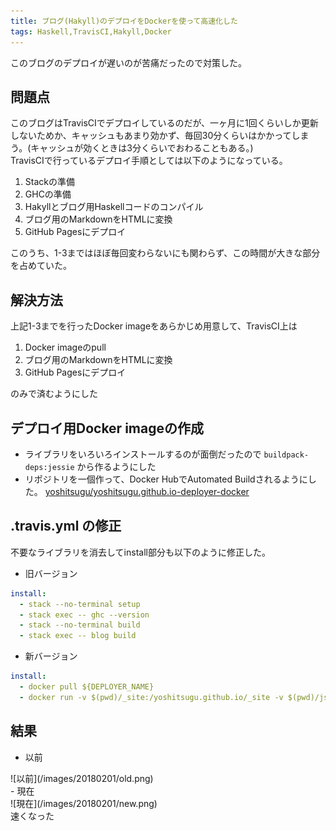 ```yaml
---
title: ブログ(Hakyll)のデプロイをDockerを使って高速化した
tags: Haskell,TravisCI,Hakyll,Docker
---
```

このブログのデプロイが遅いのが苦痛だったので対策した。<!--more-->

## 問題点
このブログはTravisCIでデプロイしているのだが、一ヶ月に1回くらいしか更新しないためか、キャッシュもあまり効かず、毎回30分くらいはかかってしまう。(キャッシュが効くときは3分くらいでおわることもある。)  
TravisCIで行っているデプロイ手順としては以下のようになっている。

1. Stackの準備
2. GHCの準備
3. Hakyllとブログ用Haskellコードのコンパイル
4. ブログ用のMarkdownをHTMLに変換
5. GitHub Pagesにデプロイ

このうち、1-3まではほぼ毎回変わらないにも関わらず、この時間が大きな部分を占めていた。

## 解決方法
上記1-3までを行ったDocker imageをあらかじめ用意して、TravisCI上は

1. Docker imageのpull
2. ブログ用のMarkdownをHTMLに変換
3. GitHub Pagesにデプロイ

のみで済むようにした

## デプロイ用Docker imageの作成
- ライブラリをいろいろインストールするのが面倒だったので `buildpack-deps:jessie` から作るようにした
- リポジトリを一個作って、Docker HubでAutomated Buildされるようにした。
  [yoshitsugu/yoshitsugu.github.io-deployer-docker](https://github.com/yoshitsugu/yoshitsugu.github.io-deployer-docker)


## .travis.yml の修正

不要なライブラリを消去してinstall部分も以下のように修正した。  

- 旧バージョン

```yaml
install:
  - stack --no-terminal setup
  - stack exec -- ghc --version
  - stack --no-terminal build
  - stack exec -- blog build
```

- 新バージョン

```yaml
install:
  - docker pull ${DEPLOYER_NAME}
  - docker run -v $(pwd)/_site:/yoshitsugu.github.io/_site -v $(pwd)/js:/yoshitsugu.github.io/js -v $(pwd)/css:/yoshitsugu.github.io/css -v $(pwd)/posts:/yoshitsugu.github.io/posts -v $(pwd)/images:/yoshitsugu.github.io/images --rm ${DEPLOYER_NAME} bash -c "cd /yoshitsugu.github.io && LC_ALL=C.UTF-8 stack exec -- blog build"
```
 

## 結果
- 以前
<div>![以前](/images/20180201/old.png)</div>
- 現在
<div>![現在](/images/20180201/new.png)</div>
速くなった
